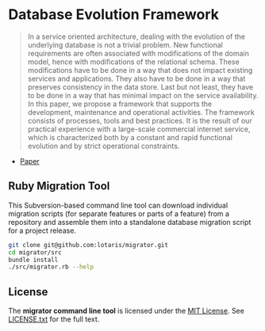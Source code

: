 # Database Evolution Framework

> In a service oriented architecture, dealing with the evolution of the underlying database is not a trivial problem.
> New functional requirements are often associated with modifications of the domain model, hence with modifications of the relational schema.
> These modifications have to be done in a way that does not impact existing services and applications.
> They also have to be done in a way that preserves consistency in the data store.
> Last but not least, they have to be done in a way that has minimal impact on the service availability.
> In this paper, we propose a framework that supports the development, maintenance and operational activities.
> The framework consists of processes, tools and best practices.
> It is the result of our practical experience with a large-scale commercial internet service, which is characterized both by a constant and rapid functional evolution and by strict operational constraints.

* [Paper](doc/tex/pa.pdf)

## Ruby Migration Tool

This Subversion-based command line tool can download individual migration scripts (for separate features or parts of a feature) from a repository and assemble them into a standalone database migration script for a project release.

```bash
git clone git@github.com:lotaris/migrator.git
cd migrator/src
bundle install
./src/migrator.rb --help
```

## License

The **migrator command line tool** is licensed under the [MIT License](http://opensource.org/licenses/MIT).
See [LICENSE.txt](src/LICENSE.txt) for the full text.
